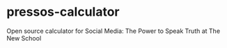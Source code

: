 # pressos-calculator
Open source calculator for Social Media: The Power to Speak Truth at The New School
